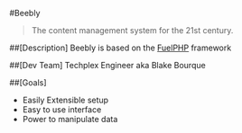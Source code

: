 #Beebly

>The content management system for the 21st century.

##[Description]
Beebly is based on the [FuelPHP] framework

##[Dev Team]
Techplex Engineer aka Blake Bourque

##[Goals]
  - Easily Extensible setup
  - Easy to use interface
  - Power to manipulate data



  [FuelPHP]: http://fuelphp.com

